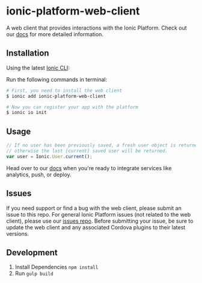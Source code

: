 # ionic-platform-web-client
A web client that provides interactions with the Ionic Platform.
Check out our [docs](http://docs.ionic.io/docs/io-introduction) for more detailed information.

## Installation

Using the latest [Ionic CLI](https://github.com/driftyco/ionic-cli):

Run the following commands in terminal:

```bash
# First, you need to install the web client
$ ionic add ionic-platform-web-client

# Now you can register your app with the platform
$ ionic io init
```

## Usage

```javascript
// If no user has been previously saved, a fresh user object is returned,
// otherwise the last [current] saved user will be returned.
var user = Ionic.User.current();
```

Head over to our [docs](http://docs.ionic.io/docs/io-introduction) when you're ready to integrate services like analytics, push, or deploy.

## Issues

If you need support or find a bug with the web client, please submit an issue to this repo. For general Ionic Platform issues (not related to the web client), please use our [issues repo](https://github.com/driftyco/ionic-platform-issues/issues). Before submitting your issue, be sure to update the web client and any associated Cordova plugins to their latest versions.

## Development

1. Install Dependencies `npm install`
2. Run `gulp build`
